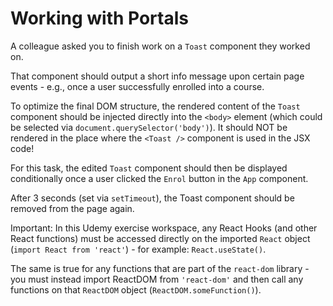 # Working with Portals

A colleague asked you to finish work on a `Toast` component they worked on.

That component should output a short info message upon certain page events - e.g., once a user successfully enrolled into a course.

To optimize the final DOM structure, the rendered content of the `Toast` component should be injected directly into the `<body>` element (which could be selected via `document.querySelector('body')`). It should NOT be rendered in the place where the `<Toast />` component is used in the JSX code!

For this task, the edited `Toast` component should then be displayed conditionally once a user clicked the `Enrol` button in the `App` component.

After 3 seconds (set via `setTimeout`), the Toast component should be removed from the page again.

Important: In this Udemy exercise workspace, any React Hooks (and other React functions) must be accessed directly on the imported `React` object (`import React from 'react'`) - for example: `React.useState()`.

The same is true for any functions that are part of the `react-dom` library - you must instead import ReactDOM from `'react-dom'` and then call any functions on that `ReactDOM` object (`ReactDOM.someFunction()`).
